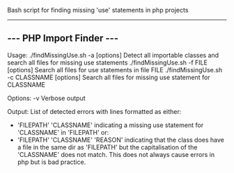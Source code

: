 Bash script for finding missing 'use' statements in php projects


-------------------------
--- PHP Import Finder ---
-------------------------
Usage:
./findMissingUse.sh -a [options]              Detect all importable classes and search all files for missing use statements
./findMissingUse.sh -f FILE [options]         Search all files for use statements in file FILE
./findMissingUse.sh -c CLASSNAME [options]    Search all files for missing use statement for CLASSNAME

Options:
 -v       Verbose output

Output:
List of detected errors with lines formatted as either:
- 'FILEPATH' 'CLASSNAME' 
  indicating a missing use statement for 'CLASSNAME' in 'FILEPATH'
or:
- 'FILEPATH' 'CLASSNAME' 'REASON'
  indicating that the class does have a file in the same dir as 'FILEPATH' but the capitalisation of the 'CLASSNAME' does not match. This does not always cause errors in php but is bad practice.
